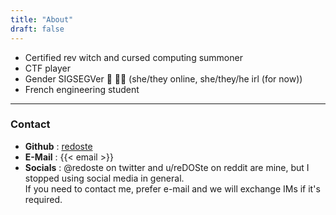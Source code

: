 ```yaml
---
title: "About"
draft: false
---
```


* Certified rev witch and cursed computing summoner
* CTF player
* Gender SIGSEGVer 🦈 🏳️‍⚧️  (she/they online, she/they/he irl (for now))
* French engineering student

---
### Contact

* **Github** : [redoste](https://github.com/redoste)
* **E-Mail** : {{< email >}}
* **Socials** : @redoste on twitter and u/reDOSte on reddit are mine, but I stopped using social media in general.\
If you need to contact me, prefer e-mail and we will exchange IMs if it's required.

